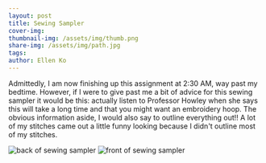 ```yaml
---
layout: post
title: Sewing Sampler
cover-img:
thumbnail-img: /assets/img/thumb.png
share-img: /assets/img/path.jpg
tags: 
author: Ellen Ko
---
```



Admittedly, I am now finishing up this assignment at 2:30 AM, way past my bedtime. However, if I were to give past me a bit of advice for this sewing sampler it would be this: actually listen to Professor Howley when she says this will take a long time and that you might want an embroidery hoop. The obvious information aside, I would also say to outline everything out!! A lot of my stitches came out a little funny looking because I didn't outline most of my stitches. 

![back of sewing sampler](https://ellen-ko.github.io/assets/img/IMG_8442.jpeg)
![front of sewing sampler](https://ellen-ko.github.io/assets/img/IMG_8443.jpeg)
